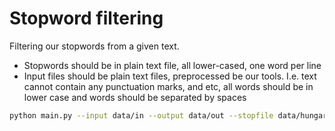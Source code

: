 # Stopword filtering
Filtering our stopwords from a given text.

+ Stopwords should be in plain text file, all lower-cased,
one word per line
+ Input files should be plain text files,
preprocessed be our tools. I.e. text cannot
contain any punctuation marks, and etc,
all words should be in lower case and
words should be separated by spaces

```bash
python main.py --input data/in --output data/out --stopfile data/hungarian_swear_words.txt
```